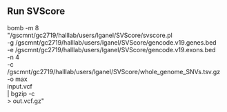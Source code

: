 ## Run SVScore
bomb -m 8 \
"/gscmnt/gc2719/halllab/users/lganel/SVScore/svscore.pl \
    -g /gscmnt/gc2719/halllab/users/lganel/SVScore/gencode.v19.genes.bed \
    -e /gscmnt/gc2719/halllab/users/lganel/SVScore/gencode.v19.exons.bed \
    -n 4 \
    -c /gscmnt/gc2719/halllab/users/lganel/SVScore/whole_genome_SNVs.tsv.gz \
    -o max \
    input.vcf \
    | bgzip -c \
    > out.vcf.gz"